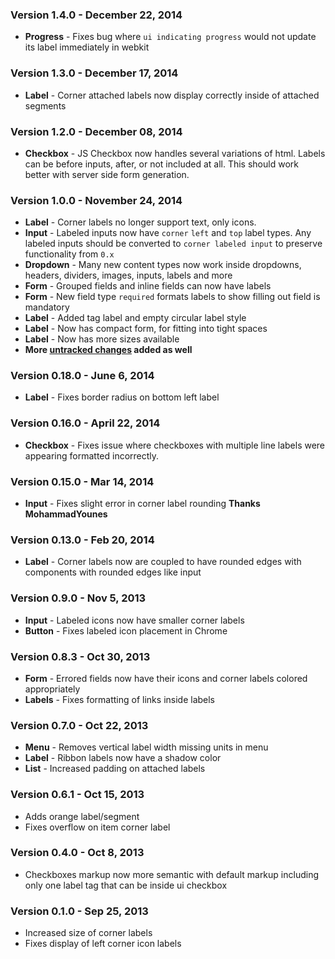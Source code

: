 ### Version 1.4.0 - December 22, 2014

- **Progress** - Fixes bug where ``ui indicating progress`` would not update its label immediately in webkit

### Version 1.3.0 - December 17, 2014

- **Label** - Corner attached labels now display correctly inside of attached segments

### Version 1.2.0 - December 08, 2014

- **Checkbox** - JS Checkbox now handles several variations of html. Labels can be before inputs, after, or not included at all. This should work better with server side form generation.

### Version 1.0.0 - November 24, 2014

- **Label** - Corner labels no longer support text, only icons.
- **Input** - Labeled inputs now have ``corner`` ``left`` and ``top`` label types. Any labeled inputs should be converted to ``corner labeled input`` to preserve functionality from ``0.x``
- **Dropdown** - Many new content types now work inside dropdowns, headers, dividers, images, inputs, labels and more
- **Form** - Grouped fields and inline fields can now have labels
- **Form** - New field type ``required`` formats labels to show filling out field is mandatory
- **Label** - Added tag label and empty circular label style
- **Label** - Now has compact form, for fitting into tight spaces
- **Label** - Now has more sizes available
- **More [untracked changes](https://github.com/Semantic-Org/Semantic-UI/issues?q=is%3Aissue+label%3AEnhancement+is%3Aclosed) added as well**

### Version 0.18.0 - June 6, 2014

- **Label** - Fixes border radius on bottom left label

### Version 0.16.0 - April 22, 2014

- **Checkbox** - Fixes issue where checkboxes with multiple line labels were appearing formatted incorrectly.

### Version 0.15.0 - Mar 14, 2014

- **Input** - Fixes slight error in corner label rounding **Thanks MohammadYounes**

### Version 0.13.0 - Feb 20, 2014

- **Label** - Corner labels now are coupled to have rounded edges with components with rounded edges like input

### Version 0.9.0 - Nov 5, 2013

- **Input** - Labeled icons now have smaller corner labels
- **Button** - Fixes labeled icon placement in Chrome

### Version 0.8.3 - Oct 30, 2013

- **Form** - Errored fields now have their icons and corner labels colored appropriately
- **Labels** - Fixes formatting of links inside labels

### Version 0.7.0 - Oct 22, 2013

- **Menu** - Removes vertical label width missing units in menu
- **Label** - Ribbon labels now have a shadow color
- **List** - Increased padding on attached labels

### Version 0.6.1 - Oct 15, 2013

- Adds orange label/segment
- Fixes overflow on item corner label

### Version 0.4.0 - Oct 8, 2013

- Checkboxes markup now more semantic with default markup including only one label tag that can be inside ui checkbox

### Version 0.1.0 - Sep 25, 2013

- Increased size of corner labels
- Fixes display of left corner icon labels